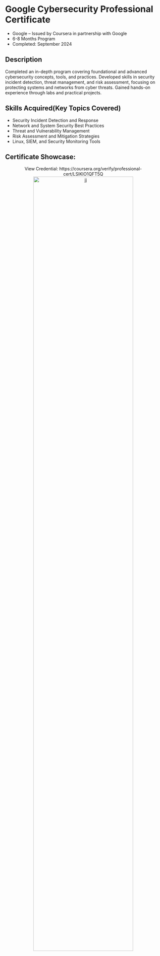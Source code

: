<h1>Google Cybersecurity Professional Certificate</h1>

- Google – Issued by Coursera in partnership with Google
- 6-8 Months Program
- Completed: September 2024


<h2>Description</h2>
Completed an in-depth program covering foundational and advanced cybersecurity concepts, tools, and practices. Developed skills in security incident detection, threat management, and risk assessment, focusing on protecting systems and networks from cyber threats. Gained hands-on experience through labs and practical projects.
<br />
<h2>Skills Acquired(Key Topics Covered)</h2>

- Security Incident Detection and Response
- Network and System Security Best Practices
- Threat and Vulnerability Management
- Risk Assessment and Mitigation Strategies
- Linux, SIEM, and Security Monitoring Tools
<h2>Certificate Showcase:</h2>

<p align="center"> 
  View Credential: https://coursera.org/verify/professional-cert/LSIKIO1QFT5Q <br/>

<img src="https://i.imgur.com/rpS6su4.png" height="80%" width="80%" alt="jj"/>
<br/>

</p>

<!--
 ```diff
- text in red
+ text in green
! text in orange
# text in gray
@@ text in purple (and bold)@@
```
--!>
